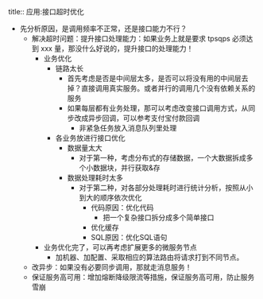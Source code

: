 title:: 应用:接口超时优化

- 先分析原因，是调用频率不正常，还是接口能力不行？
	- 解决超时问题：提升接口处理能力：如果业务上就是要求 tpsqps 必须达到 xxx 量，那没什么好说的，提升接口的处理能力！
		- 业务优化
			- 链路太长
				- 首先考虑是否是中间层太多，是否可以将没有用的中间层去掉？直接调用真实服务。或者并行的调用几个没有依赖关系的服务
				- 如果每层都有业务处理，那可以考虑改变接口调用方式，从同步改成异步回调，可以参考支付宝付款回调
					- 非紧急任务放入消息队列里处理
			- 各业务放进行接口优化
				- 数据量太大
					- 对于第一种，考虑分布式的存储数据，一个大数据拆成多个小数据块，并行获取&存
				- 数据处理耗时太多
					- 对于第二种，对各部分处理耗时进行统计分析，按照从小到大的顺序依次优化
						- 代码原因：优化代码
							- 把一个复杂接口拆分成多个简单接口
						- 优化缓存
						- SQL原因：优化SQL语句
		- 业务优化完了，可以再考虑扩展更多的微服务节点
			- 加机器、加配置、采取相应的算法路由将请求打到不同节点。
	- 改异步：如果没有必要同步调用，那就走消息服务！
	- 保证服务高可用：增加熔断降级限流等措施，保证服务高可用，防止服务雪崩